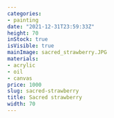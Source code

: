 ```yaml
---
categories:
- painting
date: "2021-12-31T23:59:33Z"
height: 70
inStock: true
isVisible: true
mainImage: sacred_strawberry.JPG
materials:
- acrylic
- oil
- canvas
price: 1000
slug: sacred-strawberry
title: Sacred strawberry
width: 70
---
```



